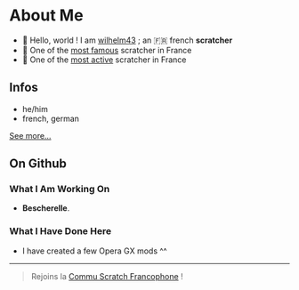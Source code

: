 # About Me

- 👋 Hello, world ! I am [wilhelm43](https://scratch.mit.edu/users/wilhelm43/) ; an 🇫🇷 french __scratcher__
- 🏅 One of the [most famous](https://scratchstats.com/wilhelm43) scratcher in France
- 📑 One of the [most active](https://postpercent.rirurin.com/users/wilhelm43) scratcher in France

## Infos

- he/him
- french, german

[See more…](https://scratch.mit.edu/projects/859566841/)

## On Github

### What I Am Working On
- **Bescherelle**.

### What I Have Done Here 
- I have created a few Opera GX mods ^^

----

> Rejoins la [Commu Scratch Francophone](https://discord.gg/UnjbyEEVak) !
